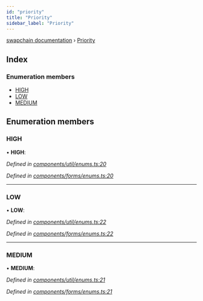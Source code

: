 ```yaml
---
id: "priority"
title: "Priority"
sidebar_label: "Priority"
---
```


[swapchain documentation](../globals.md) › [Priority](priority.md)

## Index

### Enumeration members

* [HIGH](priority.md#high)
* [LOW](priority.md#low)
* [MEDIUM](priority.md#medium)

## Enumeration members

###  HIGH

• **HIGH**:

*Defined in [components/util/enums.ts:20](https://github.com/chronark/swapchain/blob/11f7027/src/components/util/enums.ts#L20)*

*Defined in [components/forms/enums.ts:20](https://github.com/chronark/swapchain/blob/11f7027/src/components/forms/enums.ts#L20)*

___

###  LOW

• **LOW**:

*Defined in [components/util/enums.ts:22](https://github.com/chronark/swapchain/blob/11f7027/src/components/util/enums.ts#L22)*

*Defined in [components/forms/enums.ts:22](https://github.com/chronark/swapchain/blob/11f7027/src/components/forms/enums.ts#L22)*

___

###  MEDIUM

• **MEDIUM**:

*Defined in [components/util/enums.ts:21](https://github.com/chronark/swapchain/blob/11f7027/src/components/util/enums.ts#L21)*

*Defined in [components/forms/enums.ts:21](https://github.com/chronark/swapchain/blob/11f7027/src/components/forms/enums.ts#L21)*
